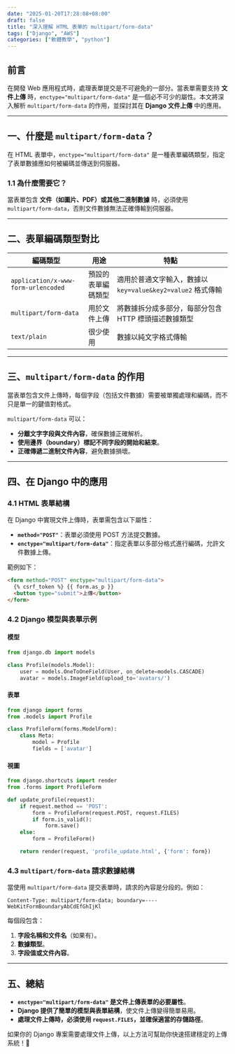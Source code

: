 ```yaml
---
date: "2025-01-20T17:28:08+08:00"
draft: false
title: "深入理解 HTML 表單的 multipart/form-data"
tags: ["Django", "AWS"]
categories: ["軟體教學", "python"]
---
```


## 前言

在開發 Web 應用程式時，處理表單提交是不可避免的一部分。當表單需要支持 **文件上傳** 時，`enctype="multipart/form-data"` 是一個必不可少的屬性。本文將深入解析 `multipart/form-data` 的作用，並探討其在 **Django 文件上傳** 中的應用。

---

## **一、什麼是 `multipart/form-data`？**

在 HTML 表單中，`enctype="multipart/form-data"` 是一種表單編碼類型，指定了表單數據應如何被編碼並傳送到伺服器。

### **1.1 為什麼需要它？**

當表單包含 **文件（如圖片、PDF）或其他二進制數據** 時，必須使用 `multipart/form-data`，否則文件數據無法正確傳輸到伺服器。

---

## **二、表單編碼類型對比**

| 編碼類型                            | 用途               | 特點                                                        |
| ----------------------------------- | ------------------ | ----------------------------------------------------------- |
| `application/x-www-form-urlencoded` | 預設的表單編碼類型 | 適用於普通文字輸入，數據以 `key=value&key2=value2` 格式傳輸 |
| `multipart/form-data`               | 用於文件上傳       | 將數據拆分成多部分，每部分包含 HTTP 標頭描述數據類型        |
| `text/plain`                        | 很少使用           | 數據以純文字格式傳輸                                        |

---

## **三、`multipart/form-data` 的作用**

當表單包含文件上傳時，每個字段（包括文件數據）需要被單獨處理和編碼，而不只是單一的鍵值對格式。

`multipart/form-data` 可以：

- **分離文字字段與文件內容**，確保數據正確解析。
- **使用邊界（boundary）標記不同字段的開始和結束**。
- **正確傳遞二進制文件內容**，避免數據損壞。

---

## **四、在 Django 中的應用**

### **4.1 HTML 表單結構**

在 Django 中實現文件上傳時，表單需包含以下屬性：

- **`method="POST"`**：表單必須使用 POST 方法提交數據。
- **`enctype="multipart/form-data"`**：指定表單以多部分格式進行編碼，允許文件數據上傳。

範例如下：

```html
<form method="POST" enctype="multipart/form-data">
  {% csrf_token %} {{ form.as_p }}
  <button type="submit">上傳</button>
</form>
```

### **4.2 Django 模型與表單示例**

#### **模型**

```python
from django.db import models

class Profile(models.Model):
    user = models.OneToOneField(User, on_delete=models.CASCADE)
    avatar = models.ImageField(upload_to='avatars/')
```

#### **表單**

```python
from django import forms
from .models import Profile

class ProfileForm(forms.ModelForm):
    class Meta:
        model = Profile
        fields = ['avatar']
```

#### **視圖**

```python
from django.shortcuts import render
from .forms import ProfileForm

def update_profile(request):
    if request.method == 'POST':
        form = ProfileForm(request.POST, request.FILES)
        if form.is_valid():
            form.save()
    else:
        form = ProfileForm()

    return render(request, 'profile_update.html', {'form': form})
```

### **4.3 `multipart/form-data` 請求數據結構**

當使用 `multipart/form-data` 提交表單時，請求的內容是分段的。例如：

```
Content-Type: multipart/form-data; boundary=----WebKitFormBoundaryAbCdEfGhIjKl
```

每個段包含：

1. **字段名稱和文件名**（如果有）。
2. **數據類型**。
3. **字段值或文件內容**。

---

## **五、總結**

- **`enctype="multipart/form-data"` 是文件上傳表單的必要屬性**。
- **Django 提供了簡單的模型與表單結構**，使文件上傳變得簡單易用。
- **處理文件上傳時，必須使用 `request.FILES`，並確保適當的存儲路徑**。

如果你的 Django 專案需要處理文件上傳，以上方法可幫助你快速搭建穩定的上傳系統！🚀
